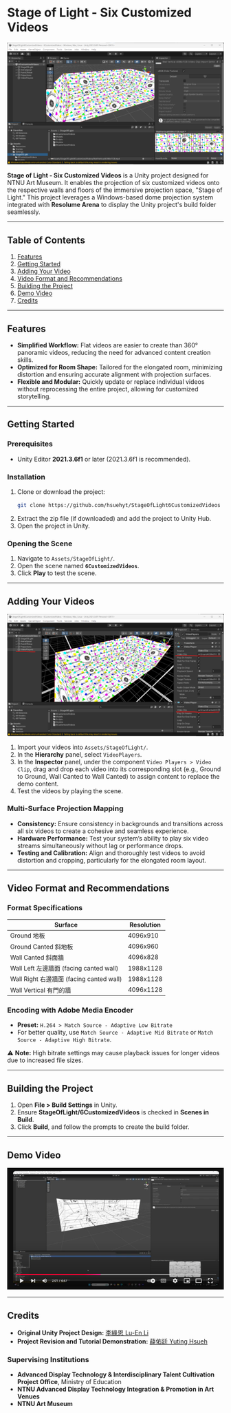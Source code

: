# Stage of Light - Six Customized Videos

![Stage of Light Scene Preview](https://github.com/hsuehyt/StageOfLight6CustomizedVideos/blob/main/README/Screenshot%202024-11-19%20143629.png)

**Stage of Light - Six Customized Videos** is a Unity project designed for NTNU Art Museum. It enables the projection of six customized videos onto the respective walls and floors of the immersive projection space, "Stage of Light." This project leverages a Windows-based dome projection system integrated with **Resolume Arena** to display the Unity project's build folder seamlessly.

---

## Table of Contents
1. [Features](#features)
2. [Getting Started](#getting-started)
3. [Adding Your Video](#adding-your-video)
4. [Video Format and Recommendations](#video-format-and-recommendations)
5. [Building the Project](#building-the-project)
6. [Demo Video](#demo-video)
7. [Credits](#credits)

---

## Features

- **Simplified Workflow:** Flat videos are easier to create than 360° panoramic videos, reducing the need for advanced content creation skills.  
- **Optimized for Room Shape:** Tailored for the elongated room, minimizing distortion and ensuring accurate alignment with projection surfaces.  
- **Flexible and Modular:** Quickly update or replace individual videos without reprocessing the entire project, allowing for customized storytelling.  

---

## Getting Started

### Prerequisites
- Unity Editor **2021.3.6f1** or later (2021.3.6f1 is recommended).

### Installation
1. Clone or download the project:
   ```bash
   git clone https://github.com/hsuehyt/StageOfLight6CustomizedVideos
   ```
2. Extract the zip file (if downloaded) and add the project to Unity Hub.
3. Open the project in Unity.

### Opening the Scene
1. Navigate to `Assets/StageOfLight/`.
2. Open the scene named **`6CustomizedVideos`**.
3. Click **Play** to test the scene.

---

## Adding Your Videos

![Adding Your Videos Preview](https://github.com/hsuehyt/StageOfLight6CustomizedVideos/blob/main/README/Screenshot%202024-11-19%20160751.png)

1. Import your videos into `Assets/StageOfLight/`.
2. In the **Hierarchy** panel, select `VideoPlayers`.
3. In the **Inspector** panel, under the component `Video Players > Video Clip`, drag and drop each video into its corresponding slot (e.g., Ground to Ground, Wall Canted to Wall Canted) to assign content to replace the demo content.
4. Test the videos by playing the scene.

### Multi-Surface Projection Mapping

- **Consistency:** Ensure consistency in backgrounds and transitions across all six videos to create a cohesive and seamless experience.  
- **Hardware Performance:** Test your system’s ability to play six video streams simultaneously without lag or performance drops.  
- **Testing and Calibration:** Align and thoroughly test videos to avoid distortion and cropping, particularly for the elongated room layout.

---

## Video Format and Recommendations

### Format Specifications

| Surface              | Resolution   |
|-----------------------|--------------|
| Ground 地板           | 4096x910     |
| Ground Canted 斜地板  | 4096x960     |
| Wall Canted 斜面牆    | 4096x828     |
| Wall Left 左邊牆面 (facing canted wall) | 1988x1128    |
| Wall Right 右邊牆面 (facing canted wall) | 1988x1128    |
| Wall Vertical 有門的牆 | 4096x1128    |

### Encoding with Adobe Media Encoder
- **Preset:** `H.264 > Match Source - Adaptive Low Bitrate`  
- For better quality, use `Match Source - Adaptive Mid Bitrate` or `Match Source - Adaptive High Bitrate`.

⚠ **Note:** High bitrate settings may cause playback issues for longer videos due to increased file sizes.

---

## Building the Project

1. Open **File > Build Settings** in Unity.
2. Ensure **StageOfLight/6CustomizedVideos** is checked in **Scenes in Build**.
3. Click **Build**, and follow the prompts to create the build folder.

---

## Demo Video

[![Watch the Demo Video](https://github.com/hsuehyt/StageOfLight1PanoramicVideo/blob/main/README/Screenshot%202024-11-18%20132004cropped.png)](https://youtu.be/3P2WE4laE2U)

---

## Credits

- **Original Unity Project Design:** [李綠恩 Lu-En Li](https://github.com/LeeMegumi)  
- **Project Revision and Tutorial Demonstration:** [薛佑廷 Yuting Hsueh](https://github.com/hsuehyt)

### Supervising Institutions
- **Advanced Display Technology & Interdisciplinary Talent Cultivation Project Office**, Ministry of Education  
- **NTNU Advanced Display Technology Integration & Promotion in Art Venues**  
- **NTNU Art Museum**